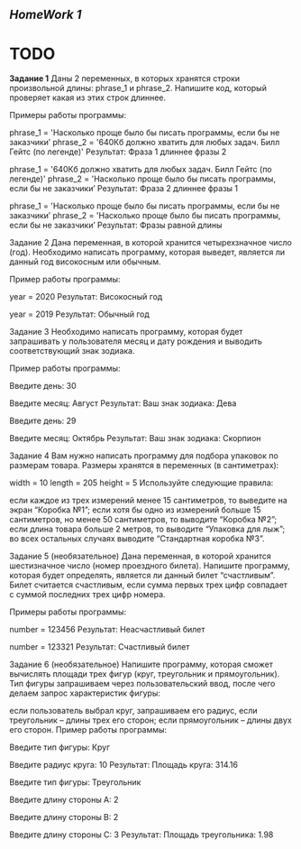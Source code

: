 ## *HomeWork 1*
# TODO
**Задание 1**
Даны 2 переменных, в которых хранятся строки произвольной длины: phrase_1 и phrase_2.
Напишите код, который проверяет какая из этих строк длиннее.

Примеры работы программы:

phrase_1 = 'Насколько проще было бы писать программы, если бы не заказчики’
phrase_2 = '640Кб должно хватить для любых задач. Билл Гейтс (по легенде)'
Результат:
Фраза 1 длиннее фразы 2

phrase_1 = '640Кб должно хватить для любых задач. Билл Гейтс (по легенде)'
phrase_2 = 'Насколько проще было бы писать программы, если бы не заказчики’
Результат:
Фраза 2 длиннее фразы 1

phrase_1 = 'Насколько проще было бы писать программы, если бы не заказчики’
phrase_2 = 'Насколько проще было бы писать программы, если бы не заказчики’
Результат:
Фразы равной длины

Задание 2
Дана переменная, в которой хранится четырехзначное число (год). Необходимо написать программу, которая выведет, является ли данный год високосным или обычным.

Пример работы программы:

year = 2020
Результат:
Високосный год

year = 2019
Результат:
Обычный год

Задание 3
Необходимо написать программу, которая будет запрашивать у пользователя месяц и дату рождения и выводить соответствующий знак зодиака.

Пример работы программы:

Введите день:
30

Введите месяц:
Август
Результат:
Ваш знак зодиака: Дева

Введите день:
29

Введите месяц:
Октябрь
Результат:
Ваш знак зодиака: Скорпион

Задание 4
Вам нужно написать программу для подбора упаковок по размерам товара. Размеры хранятся в переменных (в сантиметрах):

width = 10
length = 205
height = 5
Используйте следующие правила:

если каждое из трех измерений менее 15 сантиметров, то выведите на экран “Коробка №1”;
если хотя бы одно из измерений больше 15 сантиметров, но менее 50 сантиметров, то выводите “Коробка №2”;
если длина товара больше 2 метров, то выводите “Упаковка для лыж”;
во всех остальных случаях выводите “Стандартная коробка №3”.

Задание 5 (необязательное)
Дана переменная, в которой хранится шестизначное число (номер проездного билета). Напишите программу, которая будет определять, является ли данный билет “счастливым”. Билет считается счастливым, если сумма первых трех цифр совпадает с суммой последних трех цифр номера.

Примеры работы программы:

number = 123456
Результат:
Неасчастливый билет

number = 123321
Результат:
Счастливый билет

Задание 6 (необязательное)
Напишите программу, которая сможет вычислять площади трех фигур (круг, треугольник и прямоугольник). Тип фигуры запрашиваем через пользовательский ввод, после чего делаем запрос характеристик фигуры:

если пользователь выбрал круг, запрашиваем его радиус,
если треугольник – длины трех его сторон;
если прямоугольник – длины двух его сторон.
Пример работы программы:

Введите тип фигуры:
Круг

Введите радиус круга:
10
Результат:
Площадь круга: 314.16

Введите тип фигуры:
Треугольник

Введите длину стороны A:
2

Введите длину стороны B:
2

Введите длину стороны C:
3
Результат:
Площадь треугольника: 1.98